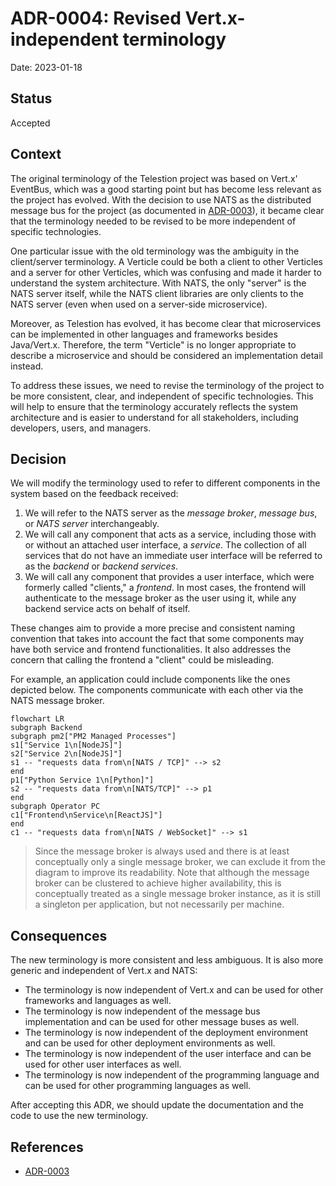 # ADR-0004: Revised Vert.x-independent terminology

Date: 2023-01-18

## Status

Accepted

## Context

<!-- The issue that is motivating this decision and any context that influences or constrains the decision. -->

The original terminology of the Telestion project was based on Vert.x' EventBus, which was a good starting point but has become less relevant as the project has evolved. With the decision to use NATS as the distributed message bus for the project (as documented in [ADR-0003](.//0003-use-nats-as-distributed-message-bus.md)), it became clear that the terminology needed to be revised to be more independent of specific technologies.

One particular issue with the old terminology was the ambiguity in the client/server terminology. A Verticle could be both a client to other Verticles and a server for other Verticles, which was confusing and made it harder to understand the system architecture. With NATS, the only "server" is the NATS server itself, while the NATS client libraries are only clients to the NATS server (even when used on a server-side microservice).

Moreover, as Telestion has evolved, it has become clear that microservices can be implemented in other languages and frameworks besides Java/Vert.x. Therefore, the term "Verticle" is no longer appropriate to describe a microservice and should be considered an implementation detail instead.

To address these issues, we need to revise the terminology of the project to be more consistent, clear, and independent of specific technologies. This will help to ensure that the terminology accurately reflects the system architecture and is easier to understand for all stakeholders, including developers, users, and managers.

## Decision
<!-- The change that we're proposing or have agreed to implement. -->

We will modify the terminology used to refer to different components in the system based on the feedback received:

1. We will refer to the NATS server as the *message broker*, *message bus*, or *NATS server* interchangeably.
2. We will call any component that acts as a service, including those with or without an attached user interface, a *service*. The collection of all services that do not have an immediate user interface will be referred to as the *backend* or *backend services*.
3. We will call any component that provides a user interface, which were formerly called "clients," a *frontend*. In most cases, the frontend will authenticate to the message broker as the user using it, while any backend service acts on behalf of itself.

These changes aim to provide a more precise and consistent naming convention that takes into account the fact that some components may have both service and frontend functionalities. It also addresses the concern that calling the frontend a "client" could be misleading.

For example, an application could include components like the ones depicted below. The components communicate with each other via the NATS message broker.

```mermaid
flowchart LR
subgraph Backend
subgraph pm2["PM2 Managed Processes"]
s1["Service 1\n[NodeJS]"]
s2["Service 2\n[NodeJS]"]
s1 -- "requests data from\n[NATS / TCP]" --> s2
end
p1["Python Service 1\n[Python]"]
s2 -- "requests data from\n[NATS/TCP]" --> p1
end
subgraph Operator PC
c1["Frontend\nService\n[ReactJS]"]
end
c1 -- "requests data from\n[NATS / WebSocket]" --> s1
```

> Since the message broker is always used and there is at least conceptually only a single message broker, we can exclude it from the diagram to improve its readability. Note that although the message broker can be clustered to achieve higher availability, this is conceptually treated as a single message broker instance, as it is still a singleton per application, but not necessarily per machine.

## Consequences
<!-- What becomes easier, or more difficult to do and any risks introduced by the change that will need to be mitigated? -->

The new terminology is more consistent and less ambiguous. It is also more generic and independent of Vert.x and NATS:

- The terminology is now independent of Vert.x and can be used for other frameworks and languages as well.
- The terminology is now independent of the message bus implementation and can be used for other message buses as well.
- The terminology is now independent of the deployment environment and can be used for other deployment environments as well.
- The terminology is now independent of the user interface and can be used for other user interfaces as well.
- The terminology is now independent of the programming language and can be used for other programming languages as well.

After accepting this ADR, we should update the documentation and the code to use the new terminology.


## References

- [ADR-0003](./0003-use-nats-as-distributed-message-bus.md)

